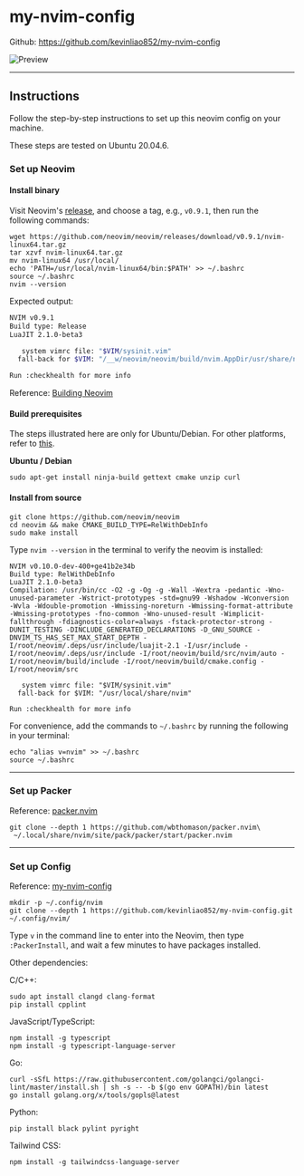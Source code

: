 # my-nvim-config

Github: https://github.com/kevinliao852/my-nvim-config

![Preview](https://i.imgur.com/yko6JbH.png)


---

## Instructions

Follow the step-by-step instructions to set up this neovim config on your machine.

These steps are tested on Ubuntu 20.04.6.

### Set up Neovim

#### Install binary

Visit Neovim's [release](https://github.com/neovim/neovim/tags), and choose a tag, e.g., `v0.9.1`, then run the following commands:

```bash=
wget https://github.com/neovim/neovim/releases/download/v0.9.1/nvim-linux64.tar.gz
tar xzvf nvim-linux64.tar.gz
mv nvim-linux64 /usr/local/
echo 'PATH=/usr/local/nvim-linux64/bin:$PATH' >> ~/.bashrc
source ~/.bashrc
nvim --version
```

Expected output:

```bash
NVIM v0.9.1
Build type: Release
LuaJIT 2.1.0-beta3

   system vimrc file: "$VIM/sysinit.vim"
  fall-back for $VIM: "/__w/neovim/neovim/build/nvim.AppDir/usr/share/nvim"

Run :checkhealth for more info
```

Reference: [Building Neovim](https://github.com/neovim/neovim/wiki/Building-Neovim)

#### Build prerequisites

The steps illustrated here are only for Ubuntu/Debian. For other platforms, refer to [this](https://github.com/neovim/neovim/wiki/Building-Neovim#build-prerequisites).

**Ubuntu / Debian**

```bash=
sudo apt-get install ninja-build gettext cmake unzip curl
```

#### Install from source

```bash=
git clone https://github.com/neovim/neovim
cd neovim && make CMAKE_BUILD_TYPE=RelWithDebInfo
sudo make install
```

Type `nvim --version` in the terminal to verify the neovim is installed:

```bash=
NVIM v0.10.0-dev-400+ge41b2e34b
Build type: RelWithDebInfo
LuaJIT 2.1.0-beta3
Compilation: /usr/bin/cc -O2 -g -Og -g -Wall -Wextra -pedantic -Wno-unused-parameter -Wstrict-prototypes -std=gnu99 -Wshadow -Wconversion -Wvla -Wdouble-promotion -Wmissing-noreturn -Wmissing-format-attribute -Wmissing-prototypes -fno-common -Wno-unused-result -Wimplicit-fallthrough -fdiagnostics-color=always -fstack-protector-strong -DUNIT_TESTING -DINCLUDE_GENERATED_DECLARATIONS -D_GNU_SOURCE -DNVIM_TS_HAS_SET_MAX_START_DEPTH -I/root/neovim/.deps/usr/include/luajit-2.1 -I/usr/include -I/root/neovim/.deps/usr/include -I/root/neovim/build/src/nvim/auto -I/root/neovim/build/include -I/root/neovim/build/cmake.config -I/root/neovim/src

   system vimrc file: "$VIM/sysinit.vim"
  fall-back for $VIM: "/usr/local/share/nvim"

Run :checkhealth for more info
```

For convenience, add the commands to `~/.bashrc` by running the following in your terminal:

```bash=
echo "alias v=nvim" >> ~/.bashrc
source ~/.bashrc
```

---

### Set up Packer

Reference: [packer.nvim](https://github.com/wbthomason/packer.nvim)

```bash=
git clone --depth 1 https://github.com/wbthomason/packer.nvim\
 ~/.local/share/nvim/site/pack/packer/start/packer.nvim
```

---

### Set up Config

Reference: [my-nvim-config](https://github.com/kevinliao852/my-nvim-config)

```bash=
mkdir -p ~/.config/nvim
git clone --depth 1 https://github.com/kevinliao852/my-nvim-config.git ~/.config/nvim/
```

Type `v` in the command line to enter into the Neovim, then type `:PackerInstall`, and wait a few minutes to have packages installed.

Other dependencies:

C/C++:

```bash=
sudo apt install clangd clang-format
pip install cpplint
```

JavaScript/TypeScript:

```bash=
npm install -g typescript
npm install -g typescript-language-server
```

Go:

```bash=
curl -sSfL https://raw.githubusercontent.com/golangci/golangci-lint/master/install.sh | sh -s -- -b $(go env GOPATH)/bin latest
go install golang.org/x/tools/gopls@latest
```

Python:

```bash=
pip install black pylint pyright
```


Tailwind CSS:

```bash=
npm install -g tailwindcss-language-server
```
